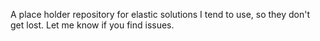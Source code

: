 A place holder repository for elastic solutions I tend to use, so they don't get lost. Let me know if you find issues. 
